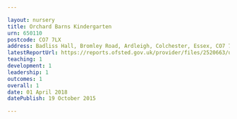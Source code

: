 ```yaml
---

layout: nursery
title: Orchard Barns Kindergarten
urn: 650110
postcode: CO7 7LX
address: Badliss Hall, Bromley Road, Ardleigh, Colchester, Essex, CO7 7LX
latestReportUrl: https://reports.ofsted.gov.uk/provider/files/2520663/urn/650110.pdf
teaching: 1
development: 1
leadership: 1
outcomes: 1
overall: 1
date: 01 April 2018 
datePublish: 19 October 2015

---
```

